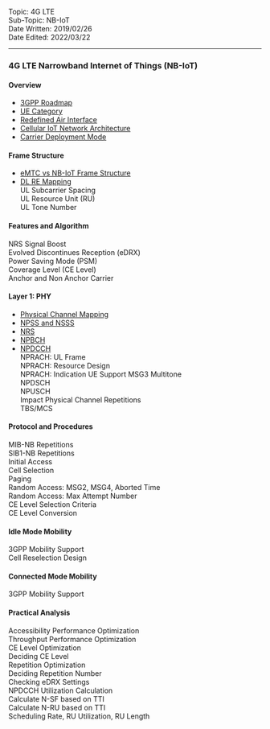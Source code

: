Topic: 4G LTE<br>
Sub-Topic: NB-IoT<br>
Date Written: 2019/02/26<br>
Date Edited: 2022/03/22<br>

---

### 4G LTE Narrowband Internet of Things (NB-IoT)
#### Overview 

- [3GPP Roadmap](/lte_nbiot/lte_nbiot_overview.md?id=3GPP-Roadmap)<br>
- [UE Category](/lte_nbiot/lte_nbiot_overview.md?id=UE-Category)<br>
- [Redefined Air Interface](/lte_nbiot/lte_nbiot_overview.md?id=Redefined-Air-Interface)<br>
- [Cellular IoT Network Architecture](/lte_nbiot/lte_nbiot_overview.md?id=Cellular-IoT-Network-Architecture)<br>
- [Carrier Deployment Mode](/lte_nbiot/lte_nbiot_overview.md?id=Carrier-Deployment-Mode)<br>

#### Frame Structure 

- [eMTC vs NB-IoT Frame Structure](/lte_nbiot/lte_nbiot_framestructure.md?id=eMTC-vs-NB-IoT-Frame-Structure)<br>
- [DL RE Mapping](/lte_nbiot/lte_nbiot_framestructure.md?id=DL-RE-Mapping)<br>
UL Subcarrier Spacing  <br>
UL Resource Unit (RU)  <br>
UL Tone Number  <br>

#### Features and Algorithm 

NRS Signal Boost  <br>
Evolved Discontinues Reception (eDRX)  <br>
Power Saving Mode (PSM)  <br>
Coverage Level (CE Level)  <br>
Anchor and Non Anchor Carrier  <br>

#### Layer 1: PHY

- [Physical Channel Mapping](/lte_nbiot/lte_nbiot_layer1.md?id=Physical-Channel-Mapping)<br>
- [NPSS and NSSS](/lte_nbiot/lte_nbiot_layer1.md?id=NPSS-and-NSSS)<br>
- [NRS](/lte_nbiot/lte_nbiot_layer1.md?id=NRS)<br>
- [NPBCH](/lte_nbiot/lte_nbiot_layer1.md?id=NPBCH)<br>
- [NPDCCH](/lte_nbiot/lte_nbiot_layer1.md?id=NPDCCH)<br>
NPRACH: UL Frame  <br>
NPRACH: Resource Design   <br>
NPRACH: Indication UE Support MSG3 Multitone  <br>
NPDSCH  <br>
NPUSCH  <br>
Impact Physical Channel Repetitions  <br>
TBS/MCS  <br>

#### Protocol and Procedures 

MIB-NB Repetitions  <br>
SIB1-NB Repetitions  <br>
Initial Access  <br>
Cell Selection  <br>
Paging  <br>
Random Access: MSG2, MSG4, Aborted Time  <br>
Random Access: Max Attempt Number  <br>
CE Level Selection Criteria  <br>
CE Level Conversion  <br>

#### Idle Mode Mobility 

3GPP Mobility Support  <br>
Cell Reselection Design  <br>
 
#### Connected Mode Mobility 

3GPP Mobility Support  <br>

#### Practical Analysis 

Accessibility Performance Optimization  <br>
Throughput Performance Optimization  <br>
CE Level Optimization  <br>
Deciding CE Level  <br>
Repetition Optimization  <br>
Deciding Repetition Number  <br>
Checking eDRX Settings  <br>
NPDCCH Utilization Calculation  <br>
Calculate N-SF based on TTI  <br>
Calculate N-RU based on TTI  <br>
Scheduling Rate, RU Utilization, RU Length <br>